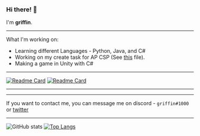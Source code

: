 ### Hi there! 👋

I'm **griffin**.

***

What I'm working on: 
* Learning different Languages - Python, Java, and C#
* Working on my create task for AP CSP (See [this](https://github.com/gr1ffin/Python-Creations/blob/main/CreateTask.py) file).
* Making a game in Unity with C#
***
[![Readme Card](https://github-readme-stats.vercel.app/api/pin/?username=gr1ffin&repo=UnityTests&theme=tokyonight)](https://github.com/anuraghazra/github-readme-stats)
[![Readme Card](https://github-readme-stats.vercel.app/api/pin/?username=gr1ffin&repo=Python-Creations&theme=tokyonight)](https://github.com/anuraghazra/github-readme-stats)
***

***

If you want to contact me, you can message me on discord - ``griffin#1000`` or [twitter](https://twitter.com/gr1ffinvr)


***
![GitHub stats](https://github-readme-stats.vercel.app/api?username=gr1ffin&show_icons=true&theme=tokyonight)
[![Top Langs](https://github-readme-stats.vercel.app/api/top-langs/?username=gr1ffin&layout=compact&theme=tokyonight)](https://github.com/anuraghazra/github-readme-stats)


